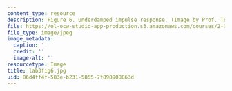```yaml
---
content_type: resource
description: Figure 6. Underdamped impulse response. (Image by Prof. Trumper.)
file: https://ol-ocw-studio-app-production.s3.amazonaws.com/courses/2-003-modeling-dynamics-and-control-i-spring-2005/86d4ff4f583eb23158557f898908863d_lab3fig6.jpg
file_type: image/jpeg
image_metadata:
  caption: ''
  credit: ''
  image-alt: ''
resourcetype: Image
title: lab3fig6.jpg
uid: 86d4ff4f-583e-b231-5855-7f898908863d
---
```

